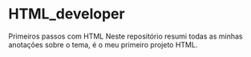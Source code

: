 # HTML_developer
Primeiros passos com HTML 
Neste repositório resumi todas as minhas anotações sobre o tema, é o meu primeiro projeto HTML.
